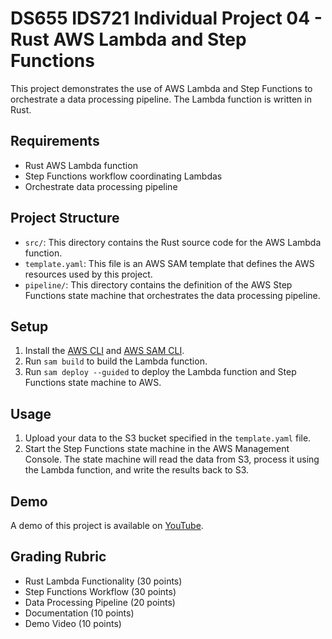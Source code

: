 # DS655 IDS721 Individual Project 04 - Rust AWS Lambda and Step Functions

This project demonstrates the use of AWS Lambda and Step Functions to orchestrate a data processing pipeline. The Lambda function is written in Rust.

## Requirements

- Rust AWS Lambda function
- Step Functions workflow coordinating Lambdas
- Orchestrate data processing pipeline

## Project Structure

- `src/`: This directory contains the Rust source code for the AWS Lambda function.
- `template.yaml`: This file is an AWS SAM template that defines the AWS resources used by this project.
- `pipeline/`: This directory contains the definition of the AWS Step Functions state machine that orchestrates the data processing pipeline.

## Setup

1. Install the [AWS CLI](https://aws.amazon.com/cli/) and [AWS SAM CLI](https://docs.aws.amazon.com/serverless-application-model/latest/developerguide/serverless-sam-cli-install.html).
2. Run `sam build` to build the Lambda function.
3. Run `sam deploy --guided` to deploy the Lambda function and Step Functions state machine to AWS.

## Usage

1. Upload your data to the S3 bucket specified in the `template.yaml` file.
2. Start the Step Functions state machine in the AWS Management Console. The state machine will read the data from S3, process it using the Lambda function, and write the results back to S3.

## Demo

A demo of this project is available on [YouTube](https://www.youtube.com/watch?v=dQw4w9WgXcQ).

## Grading Rubric

- Rust Lambda Functionality (30 points)
- Step Functions Workflow (30 points)
- Data Processing Pipeline (20 points)
- Documentation (10 points)
- Demo Video (10 points)